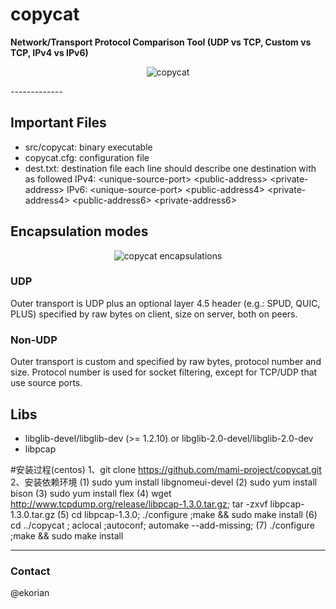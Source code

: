 # copycat

**Network/Transport Protocol Comparison Tool (UDP vs TCP, Custom vs TCP, IPv4 vs IPv6)**
<p align="center">
<img src="./fig/copycat.png" alt="copycat">
</p>
-------------

## Important Files

- src/copycat: binary executable
- copycat.cfg: configuration file
- dest.txt: destination file 
    each line should describe one destination with as followed
    IPv4:
	\<unique-source-port\> \<public-address\> \<private-address\>
    IPv6:
        \<unique-source-port\> \<public-address4\> \<private-address4\> \<public-address6\> \<private-address6\>

## Encapsulation modes

<p align="center">
<img src="./fig/copycat-protocols.png" alt="copycat encapsulations">
</p>

### UDP

Outer transport is UDP plus an optional layer 4.5 header (e.g.: SPUD, QUIC, PLUS) 
specified by raw bytes on client, size on server, both on peers.


### Non-UDP

Outer transport is custom and specified by raw bytes, protocol number
and size. Protocol number is used for socket filtering, except for TCP/UDP
that use source ports.


## Libs
- libglib-devel/libglib-dev (>= 1.2.10) or libglib-2.0-devel/libglib-2.0-dev
- libpcap


#安装过程(centos)
1、git clone https://github.com/mami-project/copycat.git
2、安装依赖环境
  (1) sudo yum install libgnomeui-devel
  (2) sudo yum install bison
  (3) sudo yum install flex
  (4) wget http://www.tcpdump.org/release/libpcap-1.3.0.tar.gz; tar -zxvf libpcap-1.3.0.tar.gz
  (5) cd libpcap-1.3.0; ./configure ;make && sudo make install
  (6) cd ../copycat ; aclocal ;autoconf; automake --add-missing;
  (7) ./configure ;make && sudo make install



-------------
### Contact
@ekorian

